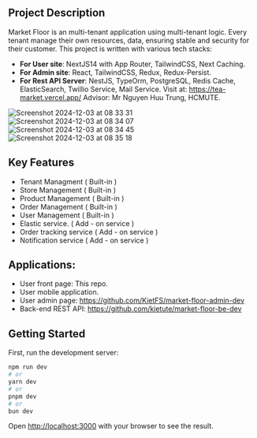 
## Project Description
Market Floor is an multi-tenant application using multi-tenant logic. Every tenant manage their own resources, data, ensuring stable and security for their customer. This project is written with various tech stacks:
* **For User site**: NextJS14 with App Router, TailwindCSS, Next Caching.
* **For Admin site**:  React, TailwindCSS, Redux, Redux-Persist.
* **For Rest API Server**: NestJS, TypeOrm, PostgreSQL, Redis Cache, ElasticSearch, Twillio Service, Mail Service.
Visit at: https://tea-market.vercel.app/
Advisor: Mr Nguyen Huu Trung, HCMUTE.


![Screenshot 2024-12-03 at 08 33 31](https://github.com/user-attachments/assets/b91a49de-c12c-4e56-bcb7-387ac5b1fa74)
![Screenshot 2024-12-03 at 08 34 07](https://github.com/user-attachments/assets/494ccb12-11c0-4229-9f0a-0e4f2cb425fd)
![Screenshot 2024-12-03 at 08 34 45](https://github.com/user-attachments/assets/5d337153-5169-4046-9711-33920d1ca986)
![Screenshot 2024-12-03 at 08 35 18](https://github.com/user-attachments/assets/2d68e81f-6cd3-498e-99cd-1971a97204dd)



## Key Features
* Tenant Managment ( Built-in )
* Store Management ( Built-in )
* Product Management ( Built-in )
* Order Management ( Built-in )
* User Management  ( Built-in )
* Elastic service. ( Add - on service )
* Order tracking service ( Add - on service )
* Notification service ( Add - on service )


## Applications:
* User front page: This repo.
* User mobile application.
* User admin page: https://github.com/KietFS/market-floor-admin-dev
* Back-end REST API: https://github.com/kietute/market-floor-be-dev


## Getting Started

First, run the development server:

```bash
npm run dev
# or
yarn dev
# or
pnpm dev
# or
bun dev
```

Open [http://localhost:3000](http://localhost:3000) with your browser to see the result.


